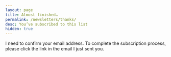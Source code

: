 ```yaml
---
layout: page
title: Almost finished…
permalink: /newsletters/thanks/
desc: You’ve subscribed to this list
hidden: true
---
```


I need to confirm your email address. To complete the subscription process, please click the link in the email I just sent you.
